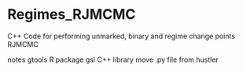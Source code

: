 # Regimes_RJMCMC
C++ Code for performing unmarked, binary and regime change points RJMCMC


notes gtools R package
      gsl C++ library
      move .py file from hustler
